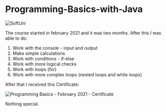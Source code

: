 # Programming-Basics-with-Java
![SoftUni](https://user-images.githubusercontent.com/88974458/129536584-1f953e21-5d26-46a1-aa7b-2ad52ce35350.png)

The course started in february 2021 and it was two months.
After this I was able to do: 
1. Work with the console - input and output
2. Make simple calculations
3. Work with conditions - if-else 
4. Work with more logical checks
5. Work with loops (for)
6. Work with more complex loops (nested loops and while loops)

After that I received this Certificate:

![Programming Basics - February 2021 - Certificate](https://user-images.githubusercontent.com/88974458/129560895-bfa2fce1-bfdd-4bbc-bc5a-702f32b8af2d.jpeg)

Nothing special.
